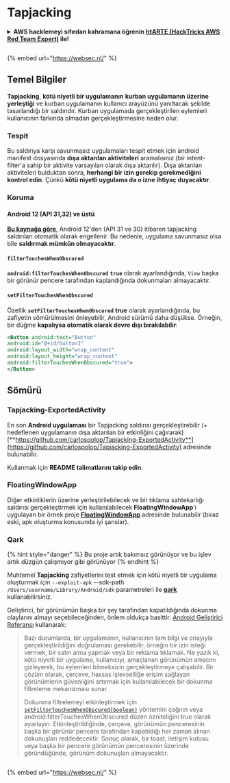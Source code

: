 # Tapjacking

<details>

<summary><strong>AWS hacklemeyi sıfırdan kahramana öğrenin</strong> <a href="https://training.hacktricks.xyz/courses/arte"><strong>htARTE (HackTricks AWS Red Team Expert)</strong></a><strong> ile!</strong></summary>

HackTricks'ı desteklemenin diğer yolları:

- **Şirketinizi HackTricks'te reklamını görmek istiyorsanız** veya **HackTricks'i PDF olarak indirmek istiyorsanız** [**ABONELİK PLANLARI**](https://github.com/sponsors/carlospolop)'na göz atın!
- [**Resmi PEASS & HackTricks ürünlerini**](https://peass.creator-spring.com) edinin
- [**PEASS Ailesi'ni**](https://opensea.io/collection/the-peass-family) keşfedin, özel [**NFT'lerimiz**](https://opensea.io/collection/the-peass-family) koleksiyonumuz
- **💬 [Discord grubuna](https://discord.gg/hRep4RUj7f) veya [telegram grubuna](https://t.me/peass) katılın veya** bizi **Twitter** 🐦 [**@carlospolopm**](https://twitter.com/hacktricks_live)'da **takip edin**.
- **Hacking püf noktalarınızı göndererek PR'ler aracılığıyla** [**HackTricks**](https://github.com/carlospolop/hacktricks) ve [**HackTricks Cloud**](https://github.com/carlospolop/hacktricks-cloud) github depolarına katkıda bulunun.

</details>

<figure><img src="/.gitbook/assets/WebSec_1500x400_10fps_21sn_lightoptimized_v2.gif" alt=""><figcaption></figcaption></figure>

{% embed url="https://websec.nl/" %}

## **Temel Bilgiler**

**Tapjacking**, **kötü niyetli bir uygulamanın** **kurban uygulamanın üzerine yerleştiği** ve kurban uygulamanın kullanıcı arayüzünü yanıltacak şekilde tasarlandığı bir saldırıdır. Kurban uygulamada gerçekleştirilen eylemleri kullanıcının farkında olmadan gerçekleştirmesine neden olur.

### Tespit

Bu saldırıya karşı savunmasız uygulamaları tespit etmek için android manifest dosyasında **dışa aktarılan aktiviteleri** aramalısınız (bir intent-filter'a sahip bir aktivite varsayılan olarak dışa aktarılır). Dışa aktarılan aktiviteleri bulduktan sonra, **herhangi bir izin gerekip gerekmediğini kontrol edin**. Çünkü **kötü niyetli uygulama da o izne ihtiyaç duyacaktır**.

### Koruma

#### Android 12 (API 31,32) ve üstü

[**Bu kaynağa göre**](https://www.geeksforgeeks.org/tapjacking-in-android/), Android 12'den (API 31 ve 30) itibaren tapjacking saldırıları otomatik olarak engellenir. Bu nedenle, uygulama savunmasız olsa bile **saldırmak mümkün olmayacaktır**.

#### `filterTouchesWhenObscured`

**`android:filterTouchesWhenObscured`** **`true`** olarak ayarlandığında, `View` başka bir görünür pencere tarafından kaplandığında dokunmaları almayacaktır.

#### **`setFilterTouchesWhenObscured`**

Özellik **`setFilterTouchesWhenObscured`** **true** olarak ayarlandığında, bu zafiyetin sömürülmesini önleyebilir, Android sürümü daha düşükse. Örneğin, bir düğme **kapalıysa otomatik olarak devre dışı bırakılabilir**:
```xml
<Button android:text="Button"
android:id="@+id/button1"
android:layout_width="wrap_content"
android:layout_height="wrap_content"
android:filterTouchesWhenObscured="true">
</Button>
```
## Sömürü

### Tapjacking-ExportedActivity

En son **Android uygulaması** bir Tapjacking saldırısı gerçekleştirebilir (+ hedeflenen uygulamanın dışa aktarılan bir etkinliğini çağırarak) [**https://github.com/carlospolop/Tapjacking-ExportedActivity**](https://github.com/carlospolop/Tapjacking-ExportedActivity) adresinde bulunabilir.

Kullanmak için **README talimatlarını takip edin**.

### FloatingWindowApp

Diğer etkinliklerin üzerine yerleştirilebilecek ve bir tıklama sahtekarlığı saldırısı gerçekleştirmek için kullanılabilecek **FloatingWindowApp**'i uygulayan bir örnek proje [**FloatingWindowApp**](https://github.com/aminography/FloatingWindowApp) adresinde bulunabilir (biraz eski, apk oluşturma konusunda iyi şanslar).

### Qark

{% hint style="danger" %}
Bu proje artık bakımsız görünüyor ve bu işlev artık düzgün çalışmıyor gibi görünüyor
{% endhint %}

Muhtemel **Tapjacking** zafiyetlerini test etmek için kötü niyetli bir uygulama oluşturmak için `--exploit-apk` --sdk-path `/Users/username/Library/Android/sdk` parametreleri ile [**qark**](https://github.com/linkedin/qark) kullanabilirsiniz.

Geliştirici, bir görünümün başka bir şey tarafından kapatıldığında dokunma olaylarını almayı seçebileceğinden, önlem oldukça basittir. [Android Geliştirici Referansı](https://developer.android.com/reference/android/view/View#security) kullanarak:

> Bazı durumlarda, bir uygulamanın, kullanıcının tam bilgi ve onayıyla gerçekleştirildiğini doğrulaması gerekebilir, örneğin bir izin isteği vermek, bir satın alma yapmak veya bir reklama tıklamak. Ne yazık ki, kötü niyetli bir uygulama, kullanıcıyı, amaçlanan görünümün amacını gizleyerek, bu eylemleri bilmeksizin gerçekleştirmeye çalışabilir. Bir çözüm olarak, çerçeve, hassas işlevselliğe erişim sağlayan görünümlerin güvenliğini artırmak için kullanılabilecek bir dokunma filtreleme mekanizması sunar.
>
> Dokunma filtrelemeyi etkinleştirmek için [`setFilterTouchesWhenObscured(boolean)`](https://developer.android.com/reference/android/view/View#setFilterTouchesWhenObscured%28boolean%29) yöntemini çağırın veya android:filterTouchesWhenObscured düzen özniteliğini true olarak ayarlayın. Etkinleştirildiğinde, çerçeve, görünümün penceresinin başka bir görünür pencere tarafından kapatıldığı her zaman alınan dokunuşları reddedecektir. Sonuç olarak, bir toast, iletişim kutusu veya başka bir pencere görünümün penceresinin üzerinde göründüğünde, görünüm dokunuşları almayacaktır.

<figure><img src="/.gitbook/assets/WebSec_1500x400_10fps_21sn_lightoptimized_v2.gif" alt=""><figcaption></figcaption></figure>

{% embed url="https://websec.nl/" %}

